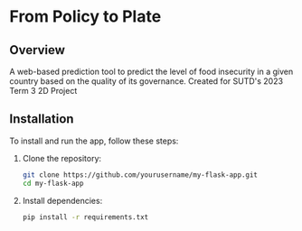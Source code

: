 # From Policy to Plate

## Overview

A web-based prediction tool to predict the level of food insecurity in a given country based on the quality of its governance. Created for SUTD's 2023 Term 3 2D Project

## Installation

To install and run the app, follow these steps:

1. Clone the repository:

    ```bash
    git clone https://github.com/yourusername/my-flask-app.git
    cd my-flask-app
    ```

2. Install dependencies:

    ```bash
    pip install -r requirements.txt
    ```